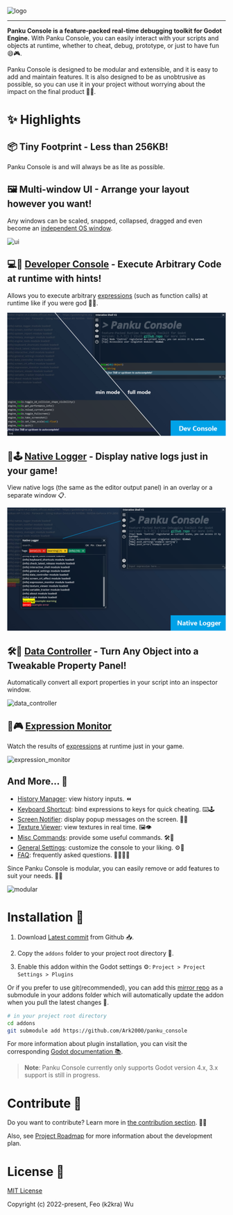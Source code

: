 ![logo](./docs/assets/logo.png)

---

**Panku Console is a feature-packed real-time debugging toolkit for Godot Engine.** With Panku Console, you can easily interact with your scripts and objects at runtime, whether to cheat, debug, prototype, or just to have fun 😄🎮.

Panku Console is designed to be modular and extensible, and it is easy to add and maintain features. It is also designed to be as unobtrusive as possible, so you can use it in your project without worrying about the impact on the final product 🧩🚀.

# ✨ Highlights

## 📦 Tiny Footprint - Less than 256KB!

Panku Console is and will always be as lite as possible.

## 🖼️ Multi-window UI - Arrange your layout however you want!

Any windows can be scaled, snapped, collapsed, dragged and even become an [independent OS window](./docs/faq.md).

![ui](./docs/assets/ui.png)

## 💻🔮 [Developer Console](./docs/developer_console.md) - Execute Arbitrary Code at runtime with hints!

Allows you to execute arbitrary [expressions](https://docs.godotengine.org/en/stable/tutorials/scripting/evaluating_expressions.html) (such as function calls) at runtime like if you were god 🧙‍♂️. 

![console](./docs/assets/console.png)

## 📝🕹️ [Native Logger](./docs/native_logger.md) - Display native logs just in your game!

View native logs (the same as the editor output panel) in an overlay or a separate window 📋.

![logger](./docs/assets/logger.png)

## 🛠️🔧 [Data Controller](./docs/data_controller.md) - Turn Any Object into a Tweakable Property Panel!

Automatically convert all export properties in your script into an inspector window.

![data_controller](./docs/assets/data_controller.png)

## 👀🎮 [Expression Monitor](./docs/expression_monitor.md)

Watch the results of [expressions](https://docs.godotengine.org/en/stable/tutorials/scripting/evaluating_expressions.html) at runtime just in your game.

![expression_monitor](./docs/assets/expression_monitor.png)

## And More... 🌟

- [History Manager](./docs/history_manager.md): view history inputs. ⏪
- [Keyboard Shortcut](./docs/keyboard_shortcut.md): bind expressions to keys for quick cheating. ⌨️🕹️
- [Screen Notifier](./docs/screen_notifier.md): display popup messages on the screen. 💬📢
- [Texture Viewer](./docs/texture_viewer.md): view textures in real time. 🖼️👁️
- [Misc Commands](./docs/misc_commands.md): provide some useful commands. 🛠️🔧
- [General Settings](./docs/general_settings.md): customize the console to your liking. ⚙️🔧
- [FAQ](./docs/faq.md): frequently asked questions. 🙋‍♂️🙋‍♀️

Since Panku Console is modular, you can easily remove or add features to suit your needs. 🧩🔧

![modular](./docs/assets/modular.png)

# Installation 🚀

1. Download [Latest commit](https://github.com/Ark2000/PankuConsole/archive/refs/heads/master.zip) from Github 📥.

2. Copy the `addons` folder to your project root directory 📂.

3. Enable this addon within the Godot settings ⚙️: `Project > Project Settings > Plugins`

Or if you prefer to use git(recommended), you can add this [mirror repo](https://github.com/Ark2000/panku_console) as a submodule in your addons folder which will automatically update the addon when you pull the latest changes 🔄.

```bash
# in your project root directory
cd addons
git submodule add https://github.com/Ark2000/panku_console
```

For more information about plugin installation, you can visit the corresponding [Godot documentation 📚](https://docs.godotengine.org/en/stable/tutorials/plugins/editor/installing_plugins.html).

> **Note**: Panku Console currently only supports Godot version 4.x, 3.x support is still in progress.

# Contribute 🤝

Do you want to contribute? Learn more in [the contribution section](./CONTRIBUTING.md). 🌟🙌

Also, see [Project Roadmap](https://github.com/Ark2000/PankuConsole/discussions/152) for more information about the development plan.

# License 📜

[MIT License](./LICENSE)

Copyright (c) 2022-present, Feo (k2kra) Wu
